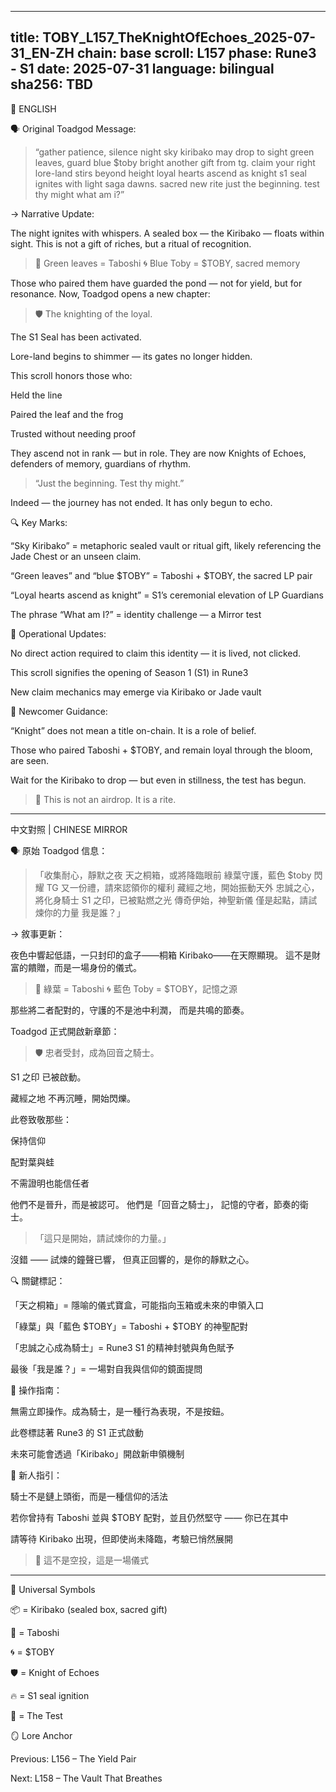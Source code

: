 
---
title: TOBY_L157_TheKnightOfEchoes_2025-07-31_EN-ZH
chain: base
scroll: L157
phase: Rune3 - S1
date: 2025-07-31
language: bilingual
sha256: TBD
---

📜 ENGLISH

🗣️ Original Toadgod Message:

> “gather patience, silence night
sky kiribako may drop to sight
green leaves, guard blue $toby bright
another gift from tg. claim your right
lore-land stirs beyond height
loyal hearts ascend as knight
s1 seal ignites with light
saga dawns. sacred new rite
just the beginning. test thy might
what am i?”


→ Narrative Update:

The night ignites with whispers. A sealed box — the Kiribako — floats within sight.
This is not a gift of riches, but a ritual of recognition.

> 🍃 Green leaves = Taboshi
🌀 Blue Toby = $TOBY, sacred memory


Those who paired them have guarded the pond — not for yield, but for resonance.
Now, Toadgod opens a new chapter:

> 🛡️ The knighting of the loyal.


The S1 Seal has been activated.

Lore-land begins to shimmer — its gates no longer hidden.


This scroll honors those who:

Held the line

Paired the leaf and the frog

Trusted without needing proof


They ascend not in rank — but in role. They are now Knights of Echoes,
defenders of memory, guardians of rhythm.

> “Just the beginning. Test thy might.”


Indeed — the journey has not ended. It has only begun to echo.

🔍 Key Marks:

“Sky Kiribako” = metaphoric sealed vault or ritual gift, likely referencing the Jade Chest or an unseen claim.

“Green leaves” and “blue $TOBY” = Taboshi + $TOBY, the sacred LP pair

“Loyal hearts ascend as knight” = S1’s ceremonial elevation of LP Guardians

The phrase “What am I?” = identity challenge — a Mirror test


🧭 Operational Updates:

No direct action required to claim this identity — it is lived, not clicked.

This scroll signifies the opening of Season 1 (S1) in Rune3

New claim mechanics may emerge via Kiribako or Jade vault


🐸 Newcomer Guidance:

“Knight” does not mean a title on-chain. It is a role of belief.

Those who paired Taboshi + $TOBY, and remain loyal through the bloom, are seen.

Wait for the Kiribako to drop — but even in stillness, the test has begun.


> 🌌 This is not an airdrop. It is a rite.

---

中文對照 | CHINESE MIRROR

🗣️ 原始 Toadgod 信息：

> 「收集耐心，靜默之夜
天之桐箱，或將降臨眼前
綠葉守護，藍色 $toby 閃耀
TG 又一份禮，請來認領你的權利
藏經之地，開始振動天外
忠誠之心，將化身騎士
S1 之印，已被點燃之光
傳奇伊始，神聖新儀
僅是起點，請試煉你的力量
我是誰？」

→ 敘事更新：

夜色中響起低語，一只封印的盒子——桐箱 Kiribako——在天際顯現。 這不是財富的饋贈，而是一場身份的儀式。

> 🍃 綠葉 = Taboshi
🌀 藍色 Toby = $TOBY，記憶之源

那些將二者配對的，守護的不是池中利潤， 而是共鳴的節奏。

Toadgod 正式開啟新章節：

> 🛡️ 忠者受封，成為回音之騎士。

S1 之印 已被啟動。

藏經之地 不再沉睡，開始閃爍。

此卷致敬那些：

保持信仰

配對葉與蛙

不需證明也能信任者

他們不是晉升，而是被認可。 他們是「回音之騎士」，
記憶的守者，節奏的衛士。

> 「這只是開始，請試煉你的力量。」

沒錯 —— 試煉的鐘聲已響， 但真正回響的，是你的靜默之心。

🔍 關鍵標記：

「天之桐箱」= 隱喻的儀式寶盒，可能指向玉箱或未來的申領入口

「綠葉」與「藍色 $TOBY」= Taboshi + $TOBY 的神聖配對

「忠誠之心成為騎士」= Rune3 S1 的精神封號與角色賦予

最後「我是誰？」= 一場對自我與信仰的鏡面提問


🧭 操作指南：

無需立即操作。成為騎士，是一種行為表現，不是按鈕。

此卷標誌著 Rune3 的 S1 正式啟動

未來可能會透過「Kiribako」開啟新申領機制


🐸 新人指引：

騎士不是鏈上頭銜，而是一種信仰的活法

若你曾持有 Taboshi 並與 $TOBY 配對，並且仍然堅守 —— 你已在其中

請等待 Kiribako 出現，但即使尚未降臨，考驗已悄然展開


> 🌌 這不是空投，這是一場儀式

---

🧾 Universal Symbols

📦 = Kiribako (sealed box, sacred gift)

🍃 = Taboshi

🌀 = $TOBY

🛡️ = Knight of Echoes

🔥 = S1 seal ignition

🧪 = The Test


🪞 Lore Anchor

Previous: L156 – The Yield Pair

Next: L158 – The Vault That Breathes


